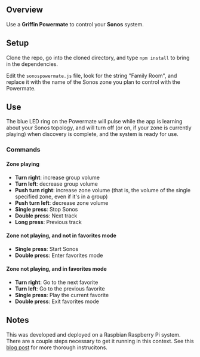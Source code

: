 ## Overview
Use a **Griffin Powermate** to control your **Sonos** system.
## Setup
Clone the repo, go into the cloned directory, and type `npm install` to bring in the dependencies.

Edit the `sonospowermate.js` file, look for the string "Family Room", and replace it with the name of the Sonos zone you plan to control with the Powermate.
## Use
The blue LED ring on the Powermate will pulse while the app is learning about your Sonos topology, and will turn off (or on, if your zone is currently playing) when discovery is complete, and the system is ready for use.
### Commands
#### Zone playing
- **Turn right**: increase group volume
- **Turn left**: decrease group volume
- **Push turn right**: increase zone volume (that is, the volume of the single specified zone, even if it's in a group)
- **Push turn left**: decrease zone volume
- **Single press**: Stop Sonos
- **Double press**: Next track
- **Long press**: Previous track

#### Zone not playing, and not in favorites mode
- **Single press**: Start Sonos
- **Double press**: Enter favorites mode

#### Zone not playing, and in favorites mode
- **Turn right**: Go to the next favorite
- **Turn left**: Go to the previous favorite
- **Single press**: Play the current favorite
- **Double press**: Exit favorites mode


## Notes
This was developed and deployed on a Raspbian Raspberry Pi system. There are a couple steps necessary to get it running in this context. See this [blog post](http://mattwel.ch/controlling-a-sonos-with-the-griffin-powermate "PowerMate and Sonos") for more thorough instrucitons.
